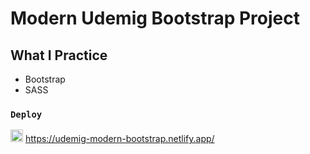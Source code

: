 # Modern Udemig Bootstrap Project

## What I Practice

 - Bootstrap 
 - SASS 
 
### `Deploy` 
<img src="https://www.svgrepo.com/show/376339/netlify.svg" ald="Cloud Image" widt='20' height='20' />  https://udemig-modern-bootstrap.netlify.app/
